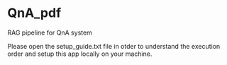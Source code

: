# QnA_pdf
RAG pipeline for QnA system

Please open the setup_guide.txt file in otder to understand the execution order and setup this app locally on your machine.
